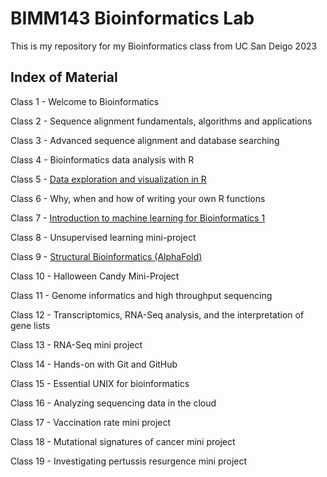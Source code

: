 # BIMM143 Bioinformatics Lab

This is my repository for my Bioinformatics class from UC San Deigo 2023

## Index of Material

Class 1 - Welcome to Bioinformatics

Class 2 - Sequence alignment fundamentals, algorithms and applications

Class 3 - Advanced sequence alignment and database searching

Class 4 - Bioinformatics data analysis with R

Class 5 - [Data exploration and visualization in R](https://github.com/himminguyen/BIMM143/blob/main/class5/class05.md)

Class 6 - Why, when and how of writing your own R functions

Class 7 - [Introduction to machine learning for Bioinformatics 1](https://github.com/himminguyen/BIMM143/blob/main/class7/class07.md)

Class 8 - Unsupervised learning mini-project

Class 9 - [Structural Bioinformatics (AlphaFold)](https://github.com/himminguyen/BIMM143/blob/main/Class9/class09.md)

Class 10 - Halloween Candy Mini-Project

Class 11 - Genome informatics and high throughput sequencing

Class 12 - Transcriptomics, RNA-Seq analysis, and the interpretation of gene lists

Class 13 - RNA-Seq mini project

Class 14 - Hands-on with Git and GitHub

Class 15 - Essential UNIX for bioinformatics

Class 16 - Analyzing sequencing data in the cloud

Class 17 - Vaccination rate mini project

Class 18 - Mutational signatures of cancer mini project

Class 19 - Investigating pertussis resurgence mini project
